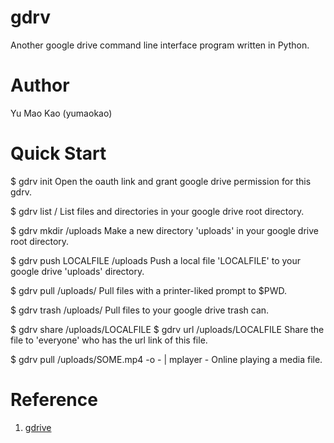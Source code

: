 gdrv
============

Another google drive command line interface program written in Python.

Author
============

Yu Mao Kao (yumaokao)

Quick Start
===========

$ gdrv init
Open the oauth link and grant google drive permission for this gdrv.

$ gdrv list /
List files and directories in your google drive root directory.

$ gdrv mkdir /uploads
Make a new directory 'uploads' in your google drive root directory.

$ gdrv push LOCALFILE /uploads
Push a local file 'LOCALFILE' to your google drive 'uploads' directory.

$ gdrv pull /uploads/
Pull files with a printer-liked prompt to $PWD.

$ gdrv trash /uploads/
Pull files to your google drive trash can.

$ gdrv share /uploads/LOCALFILE
$ gdrv url /uploads/LOCALFILE
Share the file to 'everyone' who has the url link of this file.

$ gdrv pull /uploads/SOME.mp4 -o - | mplayer -
Online playing a media file.

Reference
============
1. [gdrive](https://github.com/prasmussen/gdrive)
